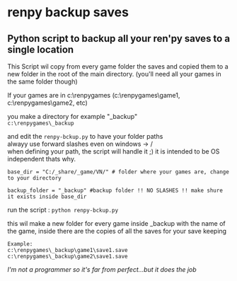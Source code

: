 # renpy backup saves
## Python script to backup all your ren'py saves to a single location

This Script wil copy from every game folder the saves  and
copied them to a new folder in the root of the main directory. (you'll need all your games in the same folder though)

If your games are in c:\renpygames (c:\renpygames\game1, c:\renpygames\game2, etc)

you make a directory for example "_backup"  
```c:\renpygames\_backup ```


and edit the ```renpy-bckup.py``` to have your folder paths  
alwayy use forward slashes even on windows -> /  
when defining your path, the script will handle it ;)
it is intended to be OS independent thats why.
```
base_dir = "C:/_share/_game/VN/" # folder where your games are, change to your directory

backup_folder = "_backup" #backup folder !! NO SLASHES !! make shure it exists inside base_dir
```
run the script : ```python renpy-bckup.py```

this wil make a new folder for every game inside _backup with the name of the game,
inside there are the copies of all the saves for your save keeping
```
Example:  
c:\renpygames\_backup\game1\save1.save  
c:\renpygames\_backup\game2\save1.save
```
_I'm not a programmer so it's far from perfect...but it does the job_
